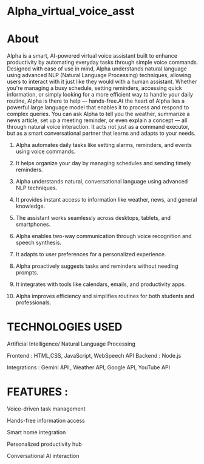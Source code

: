 # Alpha_virtual_voice_asst
# About

Alpha is a smart, AI-powered virtual voice assistant built to enhance productivity by automating everyday tasks through simple voice commands. Designed with ease of use in mind, Alpha understands natural language using advanced NLP (Natural Language Processing) techniques, allowing users to interact with it just like they would with a human assistant. Whether you're managing a busy schedule, setting reminders, accessing quick information, or simply looking for a more efficient way to handle your daily routine, Alpha is there to help — hands-free.At the heart of Alpha lies a powerful large language model that enables it to process and respond to complex queries. You can ask Alpha to tell you the weather, summarize a news article, set up a meeting reminder, or even explain a concept — all through natural voice interaction. It acts not just as a command executor, but as a smart conversational partner that learns and adapts to your needs.

1. Alpha automates daily tasks like setting alarms, reminders, and events using voice commands.

2. It helps organize your day by managing schedules and sending timely reminders.

3. Alpha understands natural, conversational language using advanced NLP techniques.

4. It provides instant access to information like weather, news, and general knowledge.

5. The assistant works seamlessly across desktops, tablets, and smartphones.

6. Alpha enables two-way communication through voice recognition and speech synthesis.

7. It adapts to user preferences for a personalized experience.

8. Alpha proactively suggests tasks and reminders without needing prompts.

9. It integrates with tools like calendars, emails, and productivity apps.

10. Alpha improves efficiency and simplifies routines for both students and professionals.

# TECHNOLOGIES USED
 Artificial Intelligence/ Natural Language
 Processing
 
 Frontend : HTML,CSS, JavaScript, WebSpeech API
 Backend : Node.js
 
 Integrations : Gemini API , Weather API,  Google
 API, YouTube API

 # FEATURES :
 Voice-driven task management
 
 Hands-free information access
 
 Smart home integration
 
 Personalized productivity hub
 
 Conversational AI interaction
